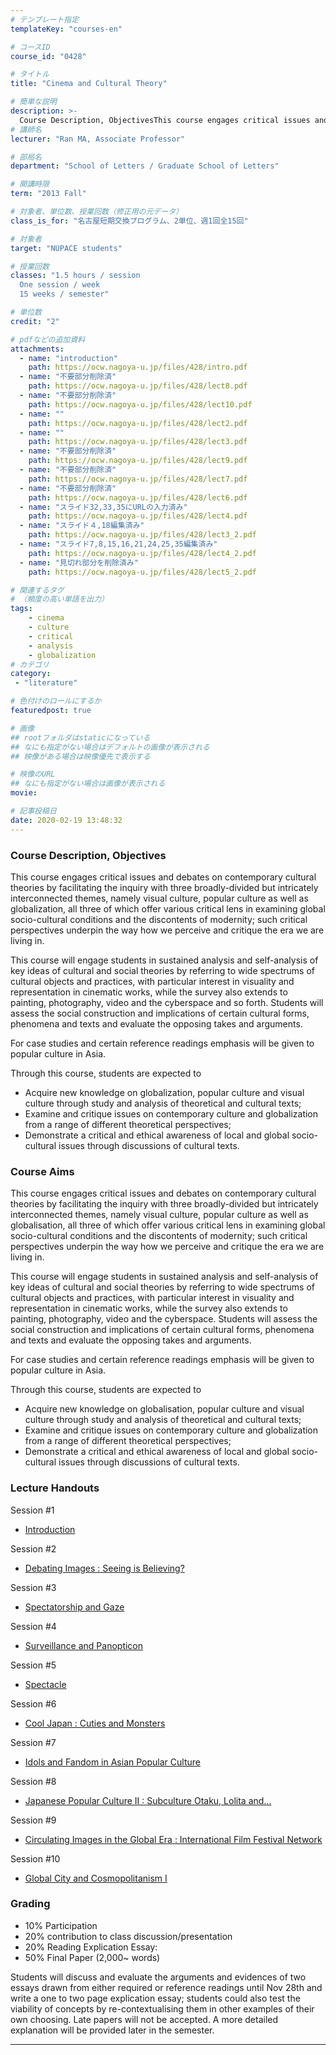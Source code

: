 ```yaml
---
# テンプレート指定
templateKey: "courses-en"

# コースID
course_id: "0428"

# タイトル
title: "Cinema and Cultural Theory"

# 簡単な説明
description: >-
  Course Description, ObjectivesThis course engages critical issues and debates on contemporary cultural theories by facilitating the inquiry with three broadly-divided but intricately interconnected ....
# 講師名
lecturer: "Ran MA, Associate Professor"

# 部局名
department: "School of Letters / Graduate School of Letters"

# 開講時限
term: "2013	Fall"

# 対象者、単位数、授業回数（修正用の元データ）
class_is_for: "名古屋短期交換プログラム、2単位、週1回全15回"

# 対象者
target: "NUPACE students"

# 授業回数
classes: "1.5 hours / session
  One session / week
  15 weeks / semester"

# 単位数
credit: "2"

# pdfなどの追加資料
attachments:
  - name: "introduction" 
    path: https://ocw.nagoya-u.jp/files/428/intro.pdf
  - name: "不要部分削除済" 
    path: https://ocw.nagoya-u.jp/files/428/lect8.pdf
  - name: "不要部分削除済" 
    path: https://ocw.nagoya-u.jp/files/428/lect10.pdf
  - name: "" 
    path: https://ocw.nagoya-u.jp/files/428/lect2.pdf
  - name: "" 
    path: https://ocw.nagoya-u.jp/files/428/lect3.pdf
  - name: "不要部分削除済" 
    path: https://ocw.nagoya-u.jp/files/428/lect9.pdf
  - name: "不要部分削除済" 
    path: https://ocw.nagoya-u.jp/files/428/lect7.pdf
  - name: "不要部分削除済" 
    path: https://ocw.nagoya-u.jp/files/428/lect6.pdf
  - name: "スライド32,33,35にURLの入力済み" 
    path: https://ocw.nagoya-u.jp/files/428/lect4.pdf
  - name: "スライド４,18編集済み" 
    path: https://ocw.nagoya-u.jp/files/428/lect3_2.pdf
  - name: "スライド7,8,15,16,21,24,25,35編集済み" 
    path: https://ocw.nagoya-u.jp/files/428/lect4_2.pdf
  - name: "見切れ部分を削除済み" 
    path: https://ocw.nagoya-u.jp/files/428/lect5_2.pdf

# 関連するタグ
# （頻度の高い単語を出力）
tags:
    - cinema
    - culture
    - critical
    - analysis
    - globalization
# カテゴリ
category:
 - "literature"

# 色付けのロールにするか
featuredpost: true

# 画像
## rootフォルダはstaticになっている
## なにも指定がない場合はデフォルトの画像が表示される
## 映像がある場合は映像優先で表示する

# 映像のURL
## なにも指定がない場合は画像が表示される
movie: 

# 記事投稿日
date: 2020-02-19 13:48:32
---
```


### Course Description, Objectives

This course engages critical issues and debates on contemporary cultural theories by facilitating the inquiry with three broadly-divided but intricately interconnected themes, namely visual culture, popular culture as well as globalization, all three of which offer various critical lens in examining global socio-cultural conditions and the discontents of modernity; such critical perspectives underpin the way how we perceive and critique the era we are living in.

This course will engage students in sustained analysis and self-analysis of key ideas of cultural and social theories by referring to wide spectrums of cultural objects and practices, with particular interest in visuality and representation in cinematic works, while the survey also extends to painting, photography, video and the cyberspace and so forth. Students will assess the social construction and implications of certain cultural forms, phenomena and texts and evaluate the opposing takes and arguments.

For case studies and certain reference readings emphasis will be given to popular culture in Asia.

Through this course, students are expected to

- Acquire new knowledge on globalization, popular culture and visual culture through study and analysis of theoretical and cultural texts;
- Examine and critique issues on contemporary culture and globalization from a range of different theoretical perspectives;
- Demonstrate a critical and ethical awareness of local and global socio-cultural issues through discussions of cultural texts.

### Course Aims

This course engages critical issues and debates on contemporary cultural theories by facilitating the inquiry with three broadly-divided but intricately interconnected themes, namely visual culture, popular culture as well as globalisation, all three of which offer various critical lens in examining global socio-cultural conditions and the discontents of modernity; such critical perspectives underpin the way how we perceive and critique the era we are living in.

This course will engage students in sustained analysis and self-analysis of key ideas of cultural and social theories by referring to wide spectrums of cultural objects and practices, with particular interest in visuality and representation in cinematic works, while the survey also extends to painting, photography, video and the cyberspace. Students will assess the social construction and implications of certain cultural forms, phenomena and texts and evaluate the opposing takes and arguments.

For case studies and certain reference readings emphasis will be given to popular culture in Asia.

Through this course, students are expected to

- Acquire new knowledge on globalisation, popular culture and visual culture through study and analysis of theoretical and cultural texts;
- Examine and critique issues on contemporary culture and globalization from a range of different theoretical perspectives;
- Demonstrate a critical and ethical awareness of local and global socio-cultural issues through discussions of cultural texts.

### Lecture Handouts

Session #1

- [Introduction](https://ocw.nagoya-u.jp/files/428/intro.pdf)

Session #2

- [Debating Images : Seeing is Believing?](https://ocw.nagoya-u.jp/files/428/lect2.pdf)

Session #3

- [Spectatorship and Gaze](https://ocw.nagoya-u.jp/files/428/lect3_2.pdf)

Session #4

- [Surveillance and Panopticon](https://ocw.nagoya-u.jp/files/428/lect4_2.pdf)

Session #5

- [Spectacle](https://ocw.nagoya-u.jp/files/428/lect5_2.pdf)

Session #6

- [Cool Japan : Cuties and Monsters](https://ocw.nagoya-u.jp/files/428/lect6.pdf)

Session #7

- [Idols and Fandom in Asian Popular Culture](https://ocw.nagoya-u.jp/files/428/lect7.pdf)

Session #8

- [Japanese Popular Culture II : Subculture Otaku, Lolita and...](https://ocw.nagoya-u.jp/files/428/lect8.pdf)

Session #9

- [Circulating Images in the Global Era : International Film Festival Network](https://ocw.nagoya-u.jp/files/428/lect9.pdf)

Session #10

- [Global City and Cosmopolitanism I](https://ocw.nagoya-u.jp/files/428/lect10.pdf)

### Grading

- 10% Participation
- 20% contribution to class discussion/presentation
- 20% Reading Explication Essay:
- 50% Final Paper (2,000~ words)

Students will discuss and evaluate the arguments and evidences of two essays drawn from either required or reference readings until Nov 28th and write a one to two page explication essay; students could also test the viability of concepts by re-contextualising them in other examples of their own choosing. Late papers will not be accepted. A more detailed explanation will be provided later in the semester.

---
